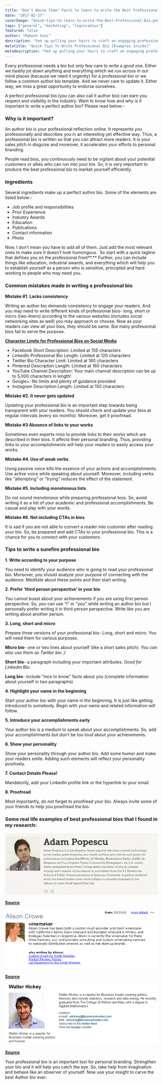 ```yaml
---
title: "Don’t Waste Time! Facts to learn to write the Best Professional Bio"
date: "2017-02-27"
coverImage: "Quick-tips-to-learn-to-write-the-Best-Professional-Bio.png"
tags: ["general", "marketing", "loginradius"]
featured: false 
author: "Rakesh Soni"
description: "Fed up pulling your hairs to craft an engaging professional bio? Here are quick tips to writing ideal professional bio along with some real life examples."
metatitle: "Quick Tips To Write Professional Bio [Examples Inside]"
metadescription: "Fed up pulling your hairs to craft an engaging professional bio? Here are quick tips to writing ideal professional bio along with some real life examples."
---
```



Every professional needs a bio but only few care to write a good one. Either we hastily jot down anything and everything which we run across in our mind places (because we need it urgently) for a professional bio or we follow a common author bio template. And we never care to update it. Either way, we miss a great opportunity to endorse ourselves.

A perfect professional bio (you can also call it author bio) can earn you respect and visibility in the industry. Want to know how and why is it important to write a perfect author bio? Please read below:-

### **Why is it important?**

An author bio is your professional reflection online. It represents you professionally and describes you in an interesting yet effective way. Thus, a professional bio is written so that you can attract more readers. It is your sales pitch in disguise and moreover, it accelerates your efforts to personal branding.

People read bios, you continuously need to be vigilant about your potential customers or allies who can run into your bio. So, it is very important to produce the best professional bio to market yourself efficiently.

### **Ingredients**

Several ingredients make up a perfect author bio. Some of the elements are listed below:-

- Job profile and responsibilities
- Prior Experience
- Industry Awards
- Education
- Publications
- Contact information
- Photo

Now, I don’t mean you have to add all of them. Just add the most relevant ones to make sure it doesn’t look humongous.  So start with a quick tagline that defines you on the professional front**.** Further, you can include things like education, industrial awards, and everything which will help you to establish yourself as a person who is sensitive, principled and hard working to people who may need you.

### **Common mistakes made in writing a professional bio**

**Mistake #1. Lacks consistency**

Writing an author bio demands consistency to engage your readers. And you may need to write different kinds of professional bios- long, short or micro (two-liners) according to the various websites (includes social networking sites as well) you may approach or choose. Now as your readers can view all your bios, they should be same. But many professional bios fail to serve the purpose.

[**Character Limits for Professional Bios on Social Media**](https://www.pearcemarketing.co.uk/social-media-profile-cover-photo-sizes-bio-character-limits-2015-2/)

- Facebook Short Description: Limited at 155 characters
- LinkedIn Professional Bio Length: Limited at 120 characters
- Twitter Bio Character Limit: Limited at 160 characters
- Pinterest Description Length: Limited at 160 characters
- YouTube Channel Description: Your main channel description can be up to 5,000 characters in length!
- Google+: No limits and plenty of guidance provided
- Instagram Description Length: Limited at 150 characters

**Mistake #2. It never gets updated**

Updating your professional bio is an important step towards being transparent with your readers. You should check and update your bios at regular intervals (every six months). Moreover, get it proofread.

**Mistake #3 Absence of links to your works**

Sometimes even experts miss to provide links to their works which are described in their bios. It affects their personal branding. Thus, providing links to your accomplishments will help your readers to easily access your works.

**Mistake #4. Use of weak verbs**

Using passive voice kills the essence of your actions and accomplishments. Use active voice while speaking about yourself. Moreover, including verbs like “attempting” or “trying” reduces the effect of the statement.

**Mistake #5. Including monotonous lists**

Do not sound monotonous while preparing professional bios. So, avoid writing it as a list of your academic and professional accomplishments. Be casual and play with your words.

**Mistake #6. Not including CTAs in bios**

It is sad if you are not able to convert a reader into customer after reading your bio. So, be prepared and add CTAs to your professional bio. This is a chance for you to connect with your customers.

### **Tips to write a surefire professional bio**

**1\. Write according to your purpose**

You need to identify your audience who is going to read your professional bio. Moreover, you should analyze your purpose of connecting with the audience. Meditate about these points and then start writing.

**2\. Prefer ‘third person perspective’ in your bio**

You cannot boast about your achievements if you are using first person perspective. So, you can use “I” or “you” while writing an author bio but I personally prefer writing it in third person perspective. Write like you are writing about another person.

**3\. Long, short and micro**

Prepare three versions of your professional bio- Long, short and micro. You will need them for various purposes.

**Micro bio**\- one or two lines about yourself (like a short sales pitch). _You can also use them as Twitter bio ;)_

**Short bio**\- a paragraph including your important attributes. _Good for Linkedin Bio._

**Long bio**\- include “nice to know” facts about you (complete information about yourself in two paragraphs)

**4\. Highlight your name in the beginning**

Start your author bio with your name in the beginning. It is just like getting introduced to somebody. Begin with your name and related information will follow.

**5\. Introduce your accomplishments early**

Your author bio is a medium to speak about your accomplishments. So, add your accomplishments but don’t be too loud about your achievements.

**6\. Show your personality**

Show your personality through your author bio. Add some humor and make your readers smile. Adding such elements will reflect your personality positively.

**7\. Contact Details Please!**

Mandatorily, add your LinkedIn profile link or the hyperlink to your email.

**8\. Proofread**

Most importantly, do not forget to proofread your bio. Always invite some of your friends to help you proofread the bio.

### **Some real life examples of best professional bios that I found in my research:**

![real life professional bio example 1]( real-life-professional-bio-example-1.png?ver=1553881376)

[**Source**](https://twitter.com/adampopescu)

![real life professional bio example 2]( real-life-professional-bio-example-2.png?ver=1553881376)

[**Source**](https://twitter.com/alisoncrowewine)

![real life professional bio example 3]( real-life-professional-bio-example-3.png?ver=1553881376)

[**Source**](https://twitter.com/WaltHickey)

Your professional bio is an important tool for personal branding. Strengthen your bio and it will help you catch the eye. So, take help from imagination and behave like an observer of yourself. Now use your insight to carve the best Author bio ever.
